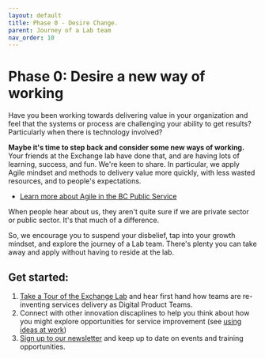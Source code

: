 ```yaml
---
layout: default
title: Phase 0 - Desire Change.
parent: Journey of a Lab team
nav_order: 10
---
```


# Phase 0: Desire a new way of working

Have you been working towards delivering value in your organization and feel that the systems or process are challenging your ability to get results? Particularly when there is technology involved?

**Maybe it's time to step back and consider some new ways of working.** Your friends at the Exchange lab have done that, and are having lots of learning, success, and fun. We're keen to share. In particular, we apply Agile mindset and methods to delivery value more quickly, with less wasted resources, and to people's expectations.

* [Learn more about Agile in the BC Public Service ](https://bcgov.github.io/ExchangeLabOps/Agile-in-the-BCPS/readme.html)

When people hear about us, they aren't quite sure if we are private sector or public sector. It's that much of a difference. 

So, we encourage you to suspend your disbelief, tap into your growth mindset, and explore the journey of a Lab team. There's plenty you can take away and apply without having to reside at the lab.

## Get started:

1. [Take a Tour of the Exchange Lab](https://www.eventbrite.ca/e/take-a-walk-on-the-agile-side-tour-of-bc-govs-csi-lab-tickets-43946375793) and hear first hand how teams are re-inventing services delivery as Digital Product Teams. 
2. Connect with other innovation discaplines to help you think about how you might explore opportunities for service improvement (see [using ideas at work](https://www2.gov.bc.ca/gov/content/careers-myhr/all-employees/new-employees/next-steps/first-six-months))
3. [Sign up to our newsletter](https://us3.list-manage.com/subscribe?u=2cd8863adab4f39ade7cbee34&id=b331c22b50) and keep up to date on events and training opportunities. 
